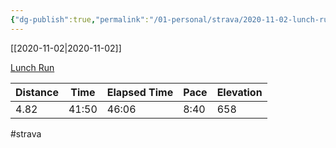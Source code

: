 ```yaml
---
{"dg-publish":true,"permalink":"/01-personal/strava/2020-11-02-lunch-run/"}
---
```



[[2020-11-02\|2020-11-02]]

[Lunch Run](https://www.strava.com/activities/4278560313)

| Distance | Time  | Elapsed Time | Pace | Elevation |
| -------- | ----- | ------------ | ---- | --------- |
| 4.82     | 41:50 | 46:06        | 8:40 | 658       |




#strava
